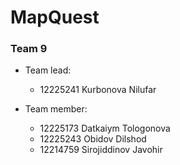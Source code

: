 # MapQuest
### Team 9

- Team lead:
    - 12225241   Kurbonova Nilufar

- Team member:   
    - 12225173   Datkaiym Tologonova
    - 12225243   Obidov Dilshod
    - 12214759   Sirojiddinov Javohir 
